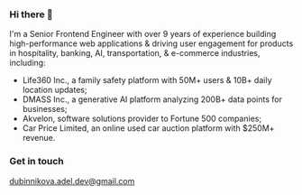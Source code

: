 ### Hi there 👋



I'm a Senior Frontend Engineer with over 9 years of experience building high-performance web applications & driving user engagement for products in hospitality, banking, AI, transportation, & e-commerce industries, including:

- Life360 Inc., a family safety platform with 50M+ users & 10B+ daily location updates;
- DMASS Inc., a generative AI platform analyzing 200B+ data points for businesses;
- Akvelon, software solutions provider to Fortune 500 companies;
- Car Price Limited, an online used car auction platform with $250M+ revenue.


### Get in touch
dubinnikova.adel.dev@gmail.com

<!--
**adelinyshka/adelinyshka** is a ✨ _special_ ✨ repository because its `README.md` (this file) appears on your GitHub profile.

Here are some ideas to get you started:

- 🔭 I’m currently working on ...
- 🌱 I’m currently learning ...
- 👯 I’m looking to collaborate on ...
- 🤔 I’m looking for help with ...
- 💬 Ask me about ...
- 📫 How to reach me: ...
- 😄 Pronouns: ...
- ⚡ Fun fact: ...
-->
